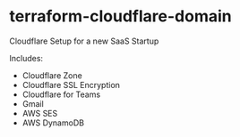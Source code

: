 # terraform-cloudflare-domain

Cloudflare Setup for a new SaaS Startup

Includes:

 - Cloudflare Zone
 - Cloudflare SSL Encryption
 - Cloudflare for Teams
 - Gmail
 - AWS SES
 - AWS DynamoDB
